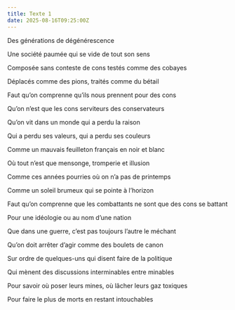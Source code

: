 ```yaml
---
title: Texte 1
date: 2025-08-16T09:25:00Z
---
```

Des générations de dégénérescence

Une société paumée qui se vide de tout son sens

Composée sans conteste de cons testés comme des cobayes

Déplacés comme des pions, traités comme du bétail



Faut qu’on comprenne qu’ils nous prennent pour des cons

Qu’on n’est que les cons serviteurs des conservateurs

Qu’on vit dans un monde qui a perdu la raison

Qui a perdu ses valeurs, qui a perdu ses couleurs



Comme un mauvais feuilleton français en noir et blanc

Où tout n’est que mensonge, tromperie et illusion

Comme ces années pourries où on n’a pas de printemps

Comme un soleil brumeux qui se pointe à l’horizon



Faut qu’on comprenne que les combattants ne sont que des cons se battant

Pour une idéologie ou au nom d’une nation

Que dans une guerre, c’est pas toujours l’autre le méchant

Qu’on doit arrêter d’agir comme des boulets de canon



Sur ordre de quelques-uns qui disent faire de la politique

Qui mènent des discussions interminables entre minables

Pour savoir où poser leurs mines, où lâcher leurs gaz toxiques

Pour faire le plus de morts en restant intouchables
